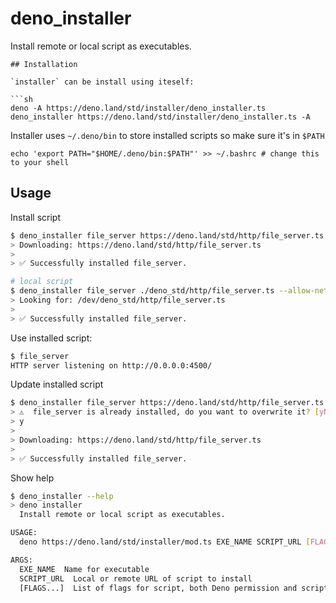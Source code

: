 # deno_installer

Install remote or local script as executables.

````
## Installation

`installer` can be install using iteself:

```sh
deno -A https://deno.land/std/installer/deno_installer.ts deno_installer https://deno.land/std/installer/deno_installer.ts -A
````

Installer uses `~/.deno/bin` to store installed scripts so make sure it's in `$PATH`

```
echo 'export PATH="$HOME/.deno/bin:$PATH"' >> ~/.bashrc # change this to your shell
```

## Usage

Install script

```sh
$ deno_installer file_server https://deno.land/std/http/file_server.ts --allow-net --allow-read
> Downloading: https://deno.land/std/http/file_server.ts
>
> ✅ Successfully installed file_server.

# local script
$ deno_installer file_server ./deno_std/http/file_server.ts --allow-net --allow-read
> Looking for: /dev/deno_std/http/file_server.ts
>
> ✅ Successfully installed file_server.
```

Use installed script:

```sh
$ file_server
HTTP server listening on http://0.0.0.0:4500/
```

Update installed script

```sh
$ deno_installer file_server https://deno.land/std/http/file_server.ts --allow-net --allow-read
> ⚠️  file_server is already installed, do you want to overwrite it? [yN]
> y
>
> Downloading: https://deno.land/std/http/file_server.ts
>
> ✅ Successfully installed file_server.
```

Show help

```sh
$ deno_installer --help
> deno installer
  Install remote or local script as executables.

USAGE:
  deno https://deno.land/std/installer/mod.ts EXE_NAME SCRIPT_URL [FLAGS...]

ARGS:
  EXE_NAME  Name for executable
  SCRIPT_URL  Local or remote URL of script to install
  [FLAGS...]  List of flags for script, both Deno permission and script specific flag can be used.
```
